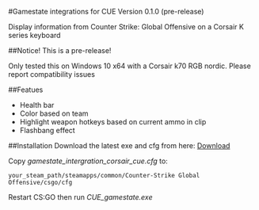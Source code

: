 #Gamestate integrations for CUE
Version 0.1.0 (pre-release)

Display information from Counter Strike: Global Offensive on a Corsair K series keyboard

##Notice!
This is a pre-release!

Only tested this on Windows 10 x64 with a Corsair k70 RGB nordic. Please report compatibility issues

##Featues
* Health bar
* Color based on team
* Highlight weapon hotkeys based on current ammo in clip
* Flashbang effect

##Installation 
Download the latest exe and cfg from here: [Download](https://github.com/Fire-Proof/cue-csgo/releases/latest)

Copy _gamestate_intergration_corsair_cue.cfg_ to:

```
your_steam_path/steamapps/common/Counter-Strike Global Offensive/csgo/cfg
```

Restart CS:GO then run _CUE_gamestate.exe_

